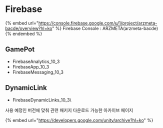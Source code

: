 # Firebase

{% embed url="https://console.firebase.google.com/u/1/project/arzmeta-bacde/overview?hl=ko" %}
Firebase Console : ARZMETA(arzmeta-bacde)
{% endembed %}

## GamePot

* FirebaseAnalytics\_10\_3
* FirebaseApp\_10\_3
* FirebaseMessaging\_10\_3

## DynamicLink

* FirebaseDynamicLinks\_10\_3\


사용 예정인 버전에 맞춰 관련 패키지 다운로드 가능한 아카이브 페이지

{% embed url="https://developers.google.com/unity/archive?hl=ko" %}
